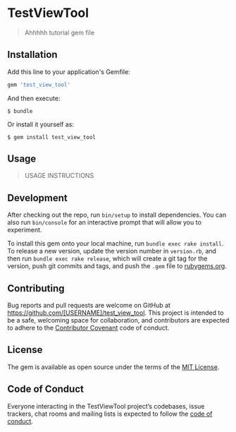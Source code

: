 # TestViewTool

> Ahhhhh tutorial gem file

## Installation

Add this line to your application's Gemfile:

```ruby
gem 'test_view_tool'
```

And then execute:

    $ bundle

Or install it yourself as:

    $ gem install test_view_tool

## Usage

> USAGE INSTRUCTIONS

## Development

After checking out the repo, run `bin/setup` to install dependencies. You can also run `bin/console` for an interactive prompt that will allow you to experiment.

To install this gem onto your local machine, run `bundle exec rake install`. To release a new version, update the version number in `version.rb`, and then run `bundle exec rake release`, which will create a git tag for the version, push git commits and tags, and push the `.gem` file to [rubygems.org](https://rubygems.org).

## Contributing

Bug reports and pull requests are welcome on GitHub at https://github.com/[USERNAME]/test_view_tool. This project is intended to be a safe, welcoming space for collaboration, and contributors are expected to adhere to the [Contributor Covenant](http://contributor-covenant.org) code of conduct.

## License

The gem is available as open source under the terms of the [MIT License](https://opensource.org/licenses/MIT).

## Code of Conduct

Everyone interacting in the TestViewTool project’s codebases, issue trackers, chat rooms and mailing lists is expected to follow the [code of conduct](https://github.com/[USERNAME]/test_view_tool/blob/master/CODE_OF_CONDUCT.md).
